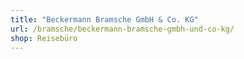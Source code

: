 ```yaml
---
title: "Beckermann Bramsche GmbH & Co. KG"
url: /bramsche/beckermann-bramsche-gmbh-und-co-kg/
shop: Reisebüro
---
```

